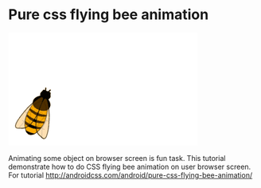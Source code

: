 # Pure css flying bee animation

![screenshot](screenshot/flying-bee-animation.gif)

Animating some object on browser screen is fun task. This tutorial demonstrate how to do CSS flying bee animation on user browser screen. For tutorial  http://androidcss.com/android/pure-css-flying-bee-animation/
